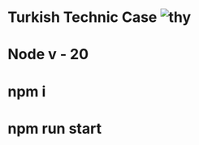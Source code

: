 # Turkish Technic Case  ![thy]([http://url/to/img.png](https://seeklogo.com/images/T/turkish-airlines-logo-25BACC2D0C-seeklogo.com.png))

# Node v - 20
# npm i
# npm run start
